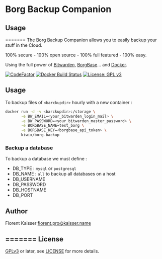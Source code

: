 Borg Backup Companion
=====================

## Usage
=======
The Borg Backup Companion allows you to easily backup your stuff in the Cloud.

100% secure - 100% open source - 100% full featured - 100% easy.

Using the full power of [Bitwarden](https://bitwarden.com),
[BorgBase](https://borgbase.com)... and [Docker](https://docker.com).

[![CodeFactor](https://www.codefactor.io/repository/github/kiwix/borg-backup/badge)](https://www.codefactor.io/repository/github/kiwix/borg-backup/)
[![Docker Build Status](https://img.shields.io/docker/cloud/build/kiwix/borg-backup)](https://hub.docker.com/r/kiwix/borg-backup)
[![License: GPL v3](https://img.shields.io/badge/License-GPLv3-blue.svg)](https://www.gnu.org/licenses/gpl-3.0)

Usage
-----

To backup files of `<barckupdir>` hourly with a new container :

```bash
docker run -d -v <barckupdir>:/storage \
       -e BW_EMAIL=<your_bitwarden_login_mail> \
       -e BW_PASSWORD=<your_bitwarden_master_password> \
       -e BORGBASE_NAME=test_borg \
       -e BORGBASE_KEY=<borgbase_api_token> \
       kiwix/borg-backup
```

### Backup a database

To backup a database we must define :

- DB_TYPE : `mysql` or `postgresql`
- DB_NAME : `all` to backup all databases on a host
- DB_USERNAME 
- DB_PASSWORD
- DB_HOSTNAME
- DB_PORT

## Author

Florent Kaisser <florent.pro@kaisser.name>

=======
License
-------

[GPLv3](https://www.gnu.org/licenses/gpl-3.0) or later, see
[LICENSE](LICENSE) for more details.

